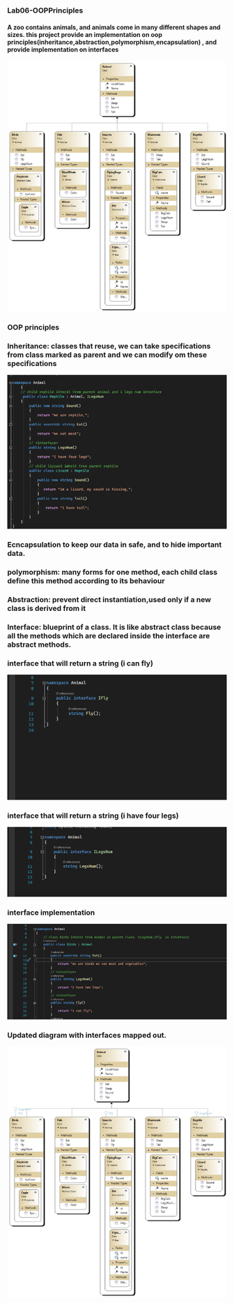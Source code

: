 ### Lab06-OOPPrinciples
#### A zoo contains animals, and animals come in many different shapes and sizes. this project provide an implementation on oop principles(inheritance,abstraction,polymorphism,encapsulation) , and provide implementation on interfaces

![](Animal/ClassDiagram1.jpg)

### OOP principles

### Inheritance: classes that reuse, we can take specifications from class marked as parent and we can modify om these specifications
![](inheritance.png)
### Ecncapsulation to keep our data in safe, and to hide important data.

### polymorphism: many forms for one method, each child class define this method according to its behaviour

### Abstraction: prevent direct instantiation,used only if a new class is derived from it  

### Interface: blueprint of a class. It is like abstract class because all the methods which are declared inside the interface are abstract methods.

### interface that will return a string (i can fly)
![](interfacefly.png)

### interface that will return a string (i have four legs)
![](interfaceleg.png)

### interface implementation

![](interfaceimp.png)

### Updated diagram with interfaces mapped out.
![](Animal/ClassDiagram.jpg)




